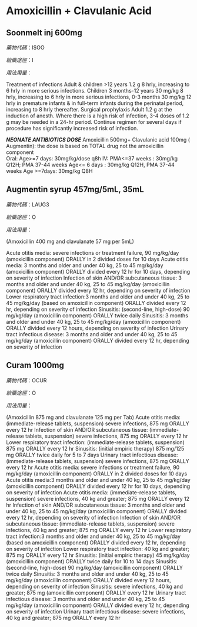 # Amoxicillin + Clavulanic Acid

## Soonmelt inj 600mg

*藥物代碼*：ISOO

*給藥途徑*：I

*用法用量*：

Treatment of infections 
Adult & children >12 years 1.2 g 8 hrly, increasing to 6 hrly in more serious infections. 
Children 3 months-12 years 30 mg/kg 8 hrly, increasing to 6 hrly in more serious infections, 
0-3 months 30 mg/kg 12 hrly in premature infants & in full-term infants during the perinatal period, increasing to 8 hrly thereafter.
Surgical prophylaxis 
Adult 1.2 g at the induction of anesth. Where there is a high risk of infection, 3-4 doses of 1.2 g may be needed in a 24-hr period. Continue regimen for several days if procedure has significantly increased risk of infection.

*****NEONATE ANTIBIOTICS DOSE*****
Amoxicillin 500mg+ Clavulanic acid 100mg ( Augmentin): 
the dose is based on TOTAL drug not the amoxicillin component   
Oral: Age>=7 days:  30mg/kg/dose q8h
IV: 
PMA<=37 weeks : 30mg/kg Q12H; 
PMA 37-44 weeks Age<= 6 days : 30mg/kg Q12H, 
PMA 37-44 weeks Age >=7days: 30mg/kg Q8H


## Augmentin syrup 457mg/5mL, 35mL

*藥物代碼*：LAUG3

*給藥途徑*：O

*用法用量*：

(Amoxicillin 400 mg and clavulanate 57 mg per 5mL)

Acute otitis media: severe infections or treatment failure, 90 mg/kg/day (amoxicillin component) ORALLY in 2 divided doses for 10 days
Acute otitis media: 3 months and older and under 40 kg, 25 to 45 mg/kg/day (amoxicillin component) ORALLY divided every 12 hr for 10 days, depending on severity of infection
Infection of skin AND/OR subcutaneous tissue: 3 months and older and under 40 kg, 25 to 45 mg/kg/day (amoxicillin component) ORALLY divided every 12 hr, depending on severity of infection
Lower respiratory tract infection:3 months and older and under 40 kg, 25 to 45 mg/kg/day (based on amoxicillin component) ORALLY divided every 12 hr, depending on severity of infection
Sinusitis: (second-line, high-dose) 90 mg/kg/day (amoxicillin component) ORALLY twice daily
Sinusitis: 3 months and older and under 40 kg, 25 to 45 mg/kg/day (amoxicillin component) ORALLY divided every 12 hours, depending on severity of infection
Urinary tract infectious disease: 3 months and older and under 40 kg, 25 to 45 mg/kg/day (amoxicillin component) ORALLY divided every 12 hr, depending on severity of infection


## Curam 1000mg

*藥物代碼*：OCUR

*給藥途徑*：O

*用法用量*：

(Amoxicillin 875 mg and clavulanate 125 mg per Tab)
Acute otitis media: (immediate-release tablets, suspension) severe infections, 875 mg ORALLY every 12 hr
Infection of skin AND/OR subcutaneous tissue: (immediate-release tablets, suspension) severe infections, 875 mg ORALLY every 12 hr
Lower respiratory tract infection: (immediate-release tablets, suspension) 875 mg ORALLY every 12 hr
Sinusitis: (initial empiric therapy) 875 mg/125 mg ORALLY twice daily for 5 to 7 days
Urinary tract infectious disease: (immediate-release tablets, suspension) severe infections, 875 mg ORALLY every 12 hr
Acute otitis media: severe infections or treatment failure, 90 mg/kg/day (amoxicillin component) ORALLY in 2 divided doses for 10 days
Acute otitis media:3 months and older and under 40 kg, 25 to 45 mg/kg/day (amoxicillin component) ORALLY divided every 12 hr for 10 days, depending on severity of infection
Acute otitis media: (immediate-release tablets, suspension) severe infections, 40 kg and greater; 875 mg ORALLY every 12 hr
Infection of skin AND/OR subcutaneous tissue: 3 months and older and under 40 kg, 25 to 45 mg/kg/day (amoxicillin component) ORALLY divided every 12 hr, depending on severity of infection
Infection of skin AND/OR subcutaneous tissue: (immediate-release tablets, suspension) severe infections, 40 kg and greater; 875 mg ORALLY every 12 hr
Lower respiratory tract infection:3 months and older and under 40 kg, 25 to 45 mg/kg/day (based on amoxicillin component) ORALLY divided every 12 hr, depending on severity of infection
Lower respiratory tract infection: 40 kg and greater; 875 mg ORALLY every 12 hr
Sinusitis: (initial empiric therapy) 45 mg/kg/day (amoxicillin component) ORALLY twice daily for 10 to 14 days
Sinusitis: (second-line, high-dose) 90 mg/kg/day (amoxicillin component) ORALLY twice daily
Sinusitis: 3 months and older and under 40 kg, 25 to 45 mg/kg/day (amoxicillin component) ORALLY divided every 12 hours, depending on severity of infection
Sinusitis: severe infections, 40 kg and greater; 875 mg (amoxicillin component) ORALLY every 12 hr
Urinary tract infectious disease: 3 months and older and under 40 kg, 25 to 45 mg/kg/day (amoxicillin component) ORALLY divided every 12 hr, depending on severity of infection
Urinary tract infectious disease: severe infections, 40 kg and greater; 875 mg ORALLY every 12 hr

